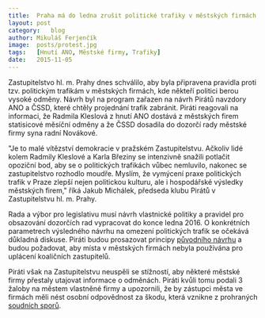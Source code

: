 ```yaml
---
title:	Praha má do ledna zrušit politické trafiky v městských firmách
layout:	post
category:	blog
author:	Mikuláš Ferjenčík
image:	posts/protest.jpg
tags:	[Hnutí ANO, Městské firmy, Trafiky]
date:	2015-11-05
---
```


Zastupitelstvo hl. m. Prahy dnes schválilo, aby byla připravena pravidla proti tzv. politickým trafikám v městských firmách, kde někteří politici berou vysoké odměny. Návrh byl na program zařazen na návrh Pirátů navzdory ANO a ČSSD, které chtěly projednání trafik zabránit. Piráti reagovali na informaci, že Radmila Kleslová z hnutí ANO dostává z městských firem statisicové měsíční odměny a že ČSSD dosadila do dozorčí rady městské firmy syna radní Novákové. 

"Je to malé vítězství demokracie v pražském Zastupitelstvu. Ačkoliv lidé kolem Radmily Kleslové a Karla Březiny se intenzivně snažili potlačit opoziční bod, aby se o politických trafikách vůbec nemluvilo, nakonec se zastupitelstvo rozhodlo moudře. Myslím, že vymýcení praxe politických trafik v Praze zlepší nejen politickou kulturu, ale i hospodářské výsledky městských firem," říká Jakub Michálek, předseda klubu Pirátů v Zastupitelstvu hl. m. Prahy.

Rada a výbor pro legislativu musí návrh vlastnické politiky a pravidel pro obsazování dozorčích rad vypracovat do konce ledna 2016. O konkrétních parametrech výsledného návrhu na omezení politických trafik se očekává důkladná diskuse. Piráti budou prosazovat principy [původního návrhu](https://praha.pirati.cz/trafiky-navrh.html) a budou požadovat, aby místa v městských firmách nebyla používána pro uplácení koaličních zastupitelů.

Piráti však na Zastupitelstvu neuspěli se stížností, aby některé městské firmy přestaly utajovat informace o odměnách. Piráti kvůli tomu podali 3 žaloby na městem vlastněné firmy a upozornili, že by zástupci města ve firmách měli nést osobní odpovědnost za škodu, která vznikne z prohraných [soudních sporů](https://praha.pirati.cz/zaloba-na-holdingy.html).



